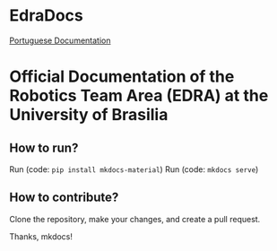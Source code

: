 # EdraDocs

[Portuguese Documentation](./Pt/ReadmePT.md)

# Official Documentation of the Robotics Team Area (EDRA) at the University of Brasilia

## How to run?
Run (code: `pip install mkdocs-material`)
Run (code: `mkdocs serve`)

## How to contribute?
Clone the repository, make your changes, and create a pull request.

Thanks, mkdocs!

